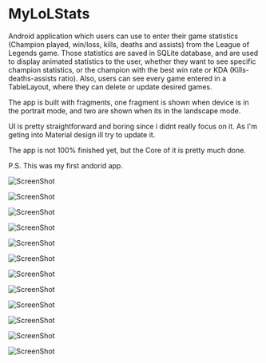 # MyLoLStats

Android application which users can use to enter their game statistics (Champion played, win/loss, kills, deaths and assists)
from the League of Legends game. Those statistics are saved in SQLite database, and are used to display animated statistics to 
the user, whether they want to see specific champion statistics, or the champion with the best win rate or KDA (Kills-deaths-assists ratio).
Also, users can see every game entered in a TableLayout, where they can delete or update desired games. 

The app is built with fragments, one fragment is shown when device is in the portrait mode, and two are shown when its in the
landscape mode. 

UI is pretty straightforward and boring since i didnt really focus on it. As I'm geting into Material design ill try to 
update it.

The app is not 100% finished yet, but the Core of it is pretty much done.

P.S. This was my first andorid app. 

![ScreenShot](http://i60.tinypic.com/2mmb7l.jpg)

![ScreenShot](http://i62.tinypic.com/x4rg3q.png)

![ScreenShot](http://i58.tinypic.com/20gcojr.png)

![ScreenShot](http://i62.tinypic.com/kcjivd.png)

![ScreenShot](http://i61.tinypic.com/2u9mijk.png)

![ScreenShot](http://i62.tinypic.com/11h9t9s.png)

![ScreenShot](http://i57.tinypic.com/qn4vir.png)

![ScreenShot](http://i60.tinypic.com/20z8s4l.png)

![ScreenShot](http://i61.tinypic.com/euiusg.png)

![ScreenShot](http://i61.tinypic.com/x604nq.png)

![ScreenShot](http://i57.tinypic.com/t0ten5.png)

![ScreenShot](http://i61.tinypic.com/102k1nn.png)


